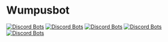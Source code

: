 # Wumpusbot

[![Discord Bots](https://top.gg/api/widget/status/758424457781313540.svg)](https://top.gg/bot/758424457781313540) [![Discord Bots](https://top.gg/api/widget/servers/758424457781313540.svg)](https://top.gg/bot/758424457781313540) [![Discord Bots](https://top.gg/api/widget/upvotes/758424457781313540.svg)](https://top.gg/bot/758424457781313540) [![Discord Bots](https://top.gg/api/widget/lib/758424457781313540.svg)](https://top.gg/bot/758424457781313540) [![Discord Bots](https://top.gg/api/widget/owner/758424457781313540.svg)](https://top.gg/bot/758424457781313540)
